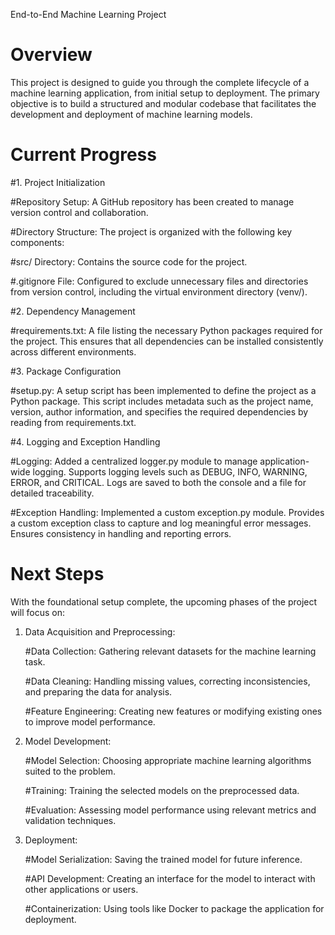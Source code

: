  End-to-End Machine Learning Project

# Overview

This project is designed to guide you through the complete lifecycle of a machine learning application, from initial setup to deployment. The primary objective is to build a structured and modular codebase that facilitates the development and deployment of machine learning models.

# Current Progress

#1. Project Initialization

#Repository Setup: A GitHub repository has been created to manage version control and collaboration.

#Directory Structure: The project is organized with the following key components:

#src/ Directory: Contains the source code for the project.

#.gitignore File: Configured to exclude unnecessary files and directories from version control, including the virtual environment directory (venv/).

#2. Dependency Management

#requirements.txt: A file listing the necessary Python packages required for the project. This ensures that all dependencies can be installed consistently across different environments.

#3. Package Configuration

#setup.py: A setup script has been implemented to define the project as a Python package. This script includes metadata such as the project name, version, author information, and specifies the required dependencies by reading from requirements.txt.

#4. Logging and Exception Handling

#Logging:
Added a centralized logger.py module to manage application-wide logging.
Supports logging levels such as DEBUG, INFO, WARNING, ERROR, and CRITICAL.
Logs are saved to both the console and a file for detailed traceability.

#Exception Handling:
Implemented a custom exception.py module.
Provides a custom exception class to capture and log meaningful error messages.
Ensures consistency in handling and reporting errors.

# Next Steps

With the foundational setup complete, the upcoming phases of the project will focus on:

1. Data Acquisition and Preprocessing:

   #Data Collection: Gathering relevant datasets for the machine learning task.

   #Data Cleaning: Handling missing values, correcting inconsistencies, and preparing the data for analysis.

   #Feature Engineering: Creating new features or modifying existing ones to improve model performance.

2. Model Development:

   #Model Selection: Choosing appropriate machine learning algorithms suited to the problem.

   #Training: Training the selected models on the preprocessed data.

   #Evaluation: Assessing model performance using relevant metrics and validation techniques.

3. Deployment:

   #Model Serialization: Saving the trained model for future inference.

   #API Development: Creating an interface for the model to interact with other applications or users.

   #Containerization: Using tools like Docker to package the application for deployment.
